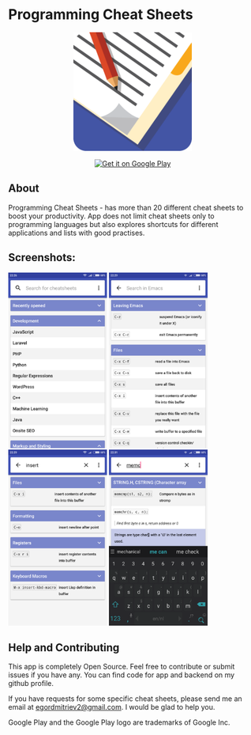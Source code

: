 # Programming Cheat Sheets

<p align=center>
<a href='https://play.google.com/store/apps/details?id=net.egordmitriev.cheatsheets&utm_source=GITHUB&utm_campaign=GITHUB&pcampaignid=MKT-Other-global-all-co-prtnr-py-PartBadge-Mar2515-1'><img alt='Get it on Google Play' width=240 src='https://raw.githubusercontent.com/EgorDm/CheatSheetsApp/master/design/icon.png'/></a>
</p>

<p align=center>
<a href='https://play.google.com/store/apps/details?id=net.egordmitriev.cheatsheets&utm_source=GITHUB&utm_campaign=GITHUB&pcampaignid=MKT-Other-global-all-co-prtnr-py-PartBadge-Mar2515-1'><img alt='Get it on Google Play' width=240 src='https://play.google.com/intl/en_us/badges/images/generic/en_badge_web_generic.png'/></a>
</p>

## About
Programming Cheat Sheets - has more than 20 different cheat sheets to boost your productivity. App does not limit cheat sheets only to programming languages but also explores shortcuts for different applications and lists with good practises.

## Screenshots:

<img src='https://raw.githubusercontent.com/EgorDm/CheatSheetsApp/master/design/screenshots/Screenshot_2017-06-26-22-26-53-578_net.egordmitriev.cheatsheets.png' width=200/>
<img src='https://raw.githubusercontent.com/EgorDm/CheatSheetsApp/master/design/screenshots/Screenshot_2017-06-26-22-29-39-679_net.egordmitriev.cheatsheets.png' width=200/>
<img src='https://raw.githubusercontent.com/EgorDm/CheatSheetsApp/master/design/screenshots/Screenshot_2017-06-26-22-29-59-825_net.egordmitriev.cheatsheets.png' width=200/>
<img src='https://raw.githubusercontent.com/EgorDm/CheatSheetsApp/master/design/screenshots/Screenshot_2017-06-26-22-31-07-054_net.egordmitriev.cheatsheets.png' width=200/>

## Help and Contributing
This app is completely Open Source. Feel free to contribute or submit issues if you have any. You can find code for app and backend on my github profile.

If you have requests for some specific cheat sheets, please send me an email at egordmitriev2@gmail.com. I would be glad to help you.


Google Play and the Google Play logo are trademarks of Google Inc.
